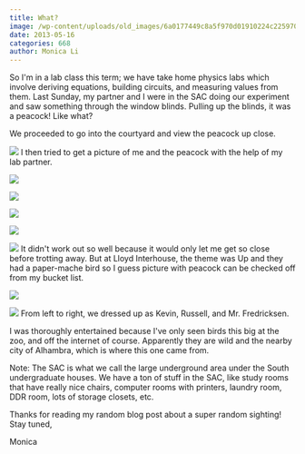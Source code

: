 ```yaml
---
title: What?
image: /wp-content/uploads/old_images/6a0177449c8a5f970d01910224c225970c-800wi.jpg
date: 2013-05-16
categories: 668
author: Monica Li
---
```



So I'm in a lab class this term; we have take home physics labs which involve deriving equations, building circuits, and measuring values from them. Last Sunday, my partner and I were in the SAC doing our experiment and saw something through the window blinds. Pulling up the blinds, it was a peacock! Like what?

We proceeded to go into the courtyard and view the peacock up close.

[](https://featherfiles.aviary.com/2013-05-14/f77694d11/4cfd5a54d9de4e4eb8d990a9537e315f_hires.png)


![](/old_images/6a0177449c8a5f970d01901c2ed87e970b-800wi.jpg)
I then tried to get a picture of me and the peacock with the help of my lab partner.


![](/old_images/caltech_as_it_happens/6a0105349b8251970b01910224c2a6970c.jpg)


![](/old_images/caltech_as_it_happens/6a0105349b8251970b01910224c2a6970c.jpg)


![](/old_images/caltech_as_it_happens/6a0105349b8251970b01910224c2a6970c.jpg)


![](/old_images/caltech_as_it_happens/6a0105349b8251970b01910224c2a6970c.jpg)


![](/old_images/caltech_as_it_happens/6a0105349b8251970b01910224c4c5970c.jpg)
It didn't work out so well because it would only let me get so close before trotting away. But at Lloyd Interhouse, the theme was Up and they had a paper-mache bird so I guess picture with peacock can be checked off from my bucket list.


![](/old_images/caltech_as_it_happens/6a0105349b8251970b01901c2eda7b970b.jpg)


![](/old_images/caltech_as_it_happens/6a0105349b8251970b01901c2ed9cb970b.jpg)
From left to right, we dressed up as Kevin, Russell, and Mr. Fredricksen.

I was thoroughly entertained because I've only seen birds this big at the zoo, and off the internet of course. Apparently they are wild and the nearby city of Alhambra, which is where this one came from.

Note: The SAC is what we call the large underground area under the South undergraduate houses. We have a ton of stuff in the SAC, like study rooms that have really nice chairs, computer rooms with printers, laundry room, DDR room, lots of storage closets, etc.

Thanks for reading my random blog post about a super random sighting! Stay tuned,

Monica

